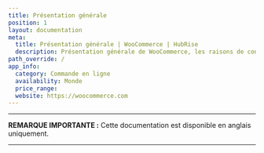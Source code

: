 ```yaml
---
title: Présentation générale
position: 1
layout: documentation
meta:
  title: Présentation générale | WooCommerce | HubRise
  description: Présentation générale de WooCommerce, les raisons de connecter votre caisse à HubRise et liste des fonctionnalités de l'intégration avec HubRise.
path_override: /
app_info:
  category: Commande en ligne
  availability: Monde
  price_range:
  website: https://woocommerce.com
---
```


---

**REMARQUE IMPORTANTE :** Cette documentation est disponible <Link to="/apps/woocommerce" addLocalePrefix={false}>en anglais uniquement</Link>.

---
